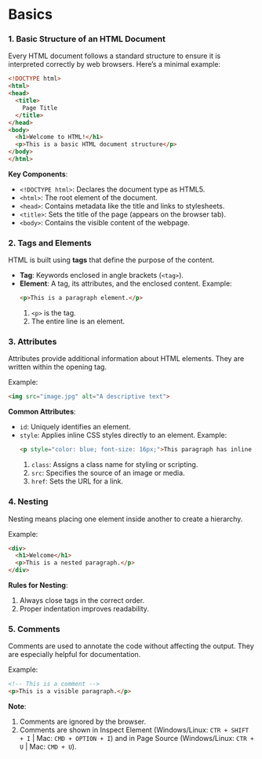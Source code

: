 # Basics

### 1. Basic Structure of an HTML Document
Every HTML document follows a standard structure to ensure it is interpreted correctly by web browsers.
Here’s a minimal example:
~~~html
<!DOCTYPE html>
<html>
<head>
  <title>
    Page Title
  </title>
</head>
<body>
  <h1>Welcome to HTML!</h1>
  <p>This is a basic HTML document structure</p>
</body>
</html>
~~~
**Key Components**:
- `<!DOCTYPE html>`: Declares the document type as HTML5.
- `<html>`: The root element of the document.
- `<head>`: Contains metadata like the title and links to stylesheets.
- `<title>`: Sets the title of the page (appears on the browser tab).
- `<body>`: Contains the visible content of the webpage.
### 2. Tags and Elements
HTML is built using **tags** that define the purpose of the content.
- **Tag**: Keywords enclosed in angle brackets (`<tag>`).
- **Element**: A tag, its attributes, and the enclosed content.
  Example:
  ~~~html
  <p>This is a paragraph element.</p>
  ~~~
  1. `<p>` is the tag.
  2. The entire line is an element.
### 3. Attributes
Attributes provide additional information about HTML elements. They are written within the opening tag.

Example:
~~~html
<img src="image.jpg" alt="A descriptive text">
~~~
**Common Attributes**:
- `id`: Uniquely identifies an element.
- `style`: Applies inline CSS styles directly to an element.
  Example:
  ~~~html
  <p style="color: blue; font-size: 16px;">This paragraph has inline styles.</p>
  ~~~
  1. `class`: Assigns a class name for styling or scripting.
  2. `src`: Specifies the source of an image or media.
  3. `href`: Sets the URL for a link.
### 4. Nesting
Nesting means placing one element inside another to create a hierarchy.

Example:
~~~html
<div>
  <h1>Welcome</h1>
  <p>This is a nested paragraph.</p>
</div>
~~~
**Rules for Nesting**:
1. Always close tags in the correct order.
2. Proper indentation improves readability.
### 5. Comments
Comments are used to annotate the code without affecting the output. They are especially helpful for documentation.

Example:
~~~html
<!-- This is a comment -->
<p>This is a visible paragraph.</p>
~~~
**Note**:
1. Comments are ignored by the browser.
2. Comments are shown in Inspect Element (Windows/Linux: `CTR + SHIFT + I` | Mac: `CMD + OPTION + I`) and in Page Source (Windows/Linux: `CTR + U` | Mac: `CMD + U`).
